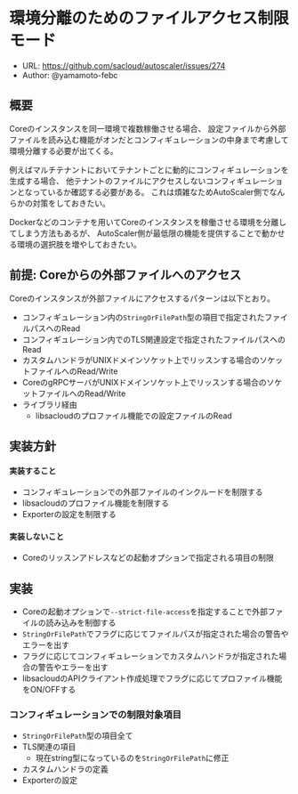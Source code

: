 # 環境分離のためのファイルアクセス制限モード

- URL: https://github.com/sacloud/autoscaler/issues/274
- Author: @yamamoto-febc

## 概要

Coreのインスタンスを同一環境で複数稼働させる場合、
設定ファイルから外部ファイルを読み込む機能がオンだとコンフィギュレーションの中身まで考慮して環境分離する必要が出てくる。

例えばマルチテナントにおいてテナントごとに動的にコンフィギュレーションを生成する場合、
他テナントのファイルにアクセスしないコンフィギュレーションとなっているか確認する必要がある。
これは煩雑なためAutoScaler側でなんらかの対策をしておきたい。

Dockerなどのコンテナを用いてCoreのインスタンスを稼働させる環境を分離してしまう方法もあるが、
AutoScaler側が最低限の機能を提供することで動かせる環境の選択肢を増やしておきたい。

## 前提: Coreからの外部ファイルへのアクセス

Coreのインスタンスが外部ファイルにアクセスするパターンは以下とおり。

- コンフィギュレーション内の`StringOrFilePath`型の項目で指定されたファイルパスへのRead
- コンフィギュレーション内でのTLS関連設定で指定されたファイルパスへのRead
- カスタムハンドラがUNIXドメインソケット上でリッスンする場合のソケットファイルへのRead/Write
- CoreのgRPCサーバがUNIXドメインソケット上でリッスンする場合のソケットファイルへのRead/Write
- ライブラリ経由
  - libsacloudのプロファイル機能での設定ファイルのRead

## 実装方針

#### 実装すること

- コンフィギュレーションでの外部ファイルのインクルードを制限する
- libsacloudのプロファイル機能を制限する
- Exporterの設定を制限する

#### 実装しないこと

- Coreのリッスンアドレスなどの起動オプションで指定される項目の制限

## 実装

- Coreの起動オプションで`--strict-file-access`を指定することで外部ファイルの読み込みを制御する
- `StringOrFilePath`でフラグに応じてファイルパスが指定された場合の警告やエラーを出す
- フラグに応じてコンフィギュレーションでカスタムハンドラが指定された場合の警告やエラーを出す
- libsacloudのAPIクライアント作成処理でフラグに応じてプロファイル機能をON/OFFする

### コンフィギュレーションでの制限対象項目

- `StringOrFilePath`型の項目全て
- TLS関連の項目
  - 現在string型になっているのを`StringOrFilePath`に修正
- カスタムハンドラの定義
- Exporterの設定

